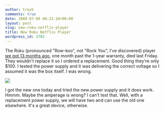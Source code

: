 ```yaml
---
author: troyh
comments: true
date: 2009-07-09 00:21:18+00:00
layout: post
slug: new-roku-netflix-player
title: New Roku Netflix Player
wordpress_id: 3702
---
```


The Roku (pronounced "Row-koo", not "Rock You", I've discovered) player [we got 13 months ago](http://troyandgay.com/blog/2008/06/03/roku-netflix-player/), one month past the 1-year warranty, died last Friday. They wouldn't replace it so I ordered a replacement. Good thing they're only $100. I tested the power supply and it was delivering the correct voltage so I assumed it was the box itself. I was wrong.

![](http://www.roku.com/Images/netflixplayer/home_content_box.jpg)

I got the new one today and tried the new power supply and it does work. Hmmm. Maybe the amperage is wrong? I can't test that. Well, with a replacement power supply, we will have two and can use the old one elsewhere. It's a great device, otherwise.
